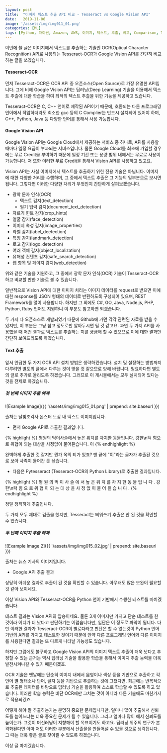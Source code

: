 ```yaml
---
layout: post
title:  "이미지 텍스트 추출 API 비교 - Tesseract vs Google Vision API"
date:   2019-11-06
image: '/assets/img/img011_01.png'
categories: [ML]
tags: [Python, 파이썬, Amazon, AWS, 이미지, 텍스트, 추출, 비교, Comparison, Tesseract, Google, Vision, API, 구글, 비전, 테서렉트, Image, Text, Txt, Document, OCR]
---
```


 
 
이번에 쓸 글은 이미지에서 텍스트를 추출하는 기술인 OCR(Optical Character Recognition) API로 사용되는 Tesseract-OCR과 Google Vision API를 간단히 비교하는 글을 쓰겠습니다.


#### Tesseract-OCR

먼저 Tesseract-OCR은 OCR API 중 오픈소스(Open Source)로 가장 유명한 API입니다. 그에 비해 Google Vision API는 딥러닝(Deep Learning) 기술을 이용해서 텍스트 추출에 대한 학습을 하여 최적의 텍스트 추출을 위한 기능을 제공하고 있습니다.

Tesseract-OCR은 C, C++ 언어로 제작된 API이기 때문에, 호환되는 다른 프로그래밍 언어에서 작업하더라도 최소한 gcc 등의 C Complier는 반드시 설치되어 있어야 하며, C++, Python, Java 등 다양한 언어를 통해서 사용 가능합니다.

#### Google Vision API

Google Vision API는 Google Cloud에서 제공하는 서비스 중 하나로, API를 사용할 때마다 일정 요금이 부과되는 서비스입니다. 물론 Google Cloud를 최초에 가입할 경우에는 무료 Credit을 부여하기 때문에 일정 기간 또는 용량 범위 내에서는 무료로 사용이 가능합니다. 저 또한 이러한 무료 Credit을 통해서 Vision API를 사용하고 있고요.

Vision API는 사실 이미지에서 텍스트를 추출하기 위한 전용 기술은 아닙니다. 이미지에 대한 다양한 처리를 수행하며, 그 중에서 텍스트 추출은 그 기능의 일부분으로 보시면 됩니다. 그렇다면 이러한 다양한 처리가 무엇인지 간단하게 살펴보겠습니다.

* 광학 문자 인식(OCR)
    + 텍스트 감지(text_detection)
    + 필기 입력 감지(document_text_detection)
* 자르기 힌트 감지(crop_hints)
* 얼굴 감지(face_detection)
* 이미지 속성 감지(image_properties)
* 라벨 감지(label_deetection)
* 특징 감지(landmark_detection)
* 로고 감지(logo_detection)
* 여러 객체 감지(object_localization)
* 유해성 컨텐츠 감지(safe_search_detection)
* 웹 항목 및 페이지 감지(web_detection)

위와 같은 기술을 지원하고, 그 중에서 광학 문자 인식(OCR) 기술이 Tesseract-OCR하고 비교할 만한 기술로 볼 수 있습니다.

일반적으로 Vision API에 대한 이미지 처리는 이미지 데이터를 request로 받으면 이에 대한 response를 JSON 형태의 데이터로 반환하도록 구성되어 있으며, REST Framework를 많이 사용합니다. 하지만 그 외에도 C#, GO, Java, Node.js, PHP, Python, Ruby 언어도 지원하니 이 부분도 참고하면 되겠습니다.


두 가지 다 오픈소스로 개발되었기 때문에 Github에 가면 각각 관련된 자료를 받을 수 있지만, 이 부분은 그냥 참고 정도로만 알아두시면 될 것 같고요. 과연 두 가지 API를 사용했을 때 어떤 결과로 텍스트를 추출하는 지를 궁금해 할 수 있으므로 이에 대한 결과만 간단히 보여드리도록 하겠습니다.


#### Text 추출

앞서 언급한 두 가지 OCR API 설치 방법은 생략하겠습니다. 설치 및 설정하는 방법까지 다루려면 별도의 글에서 다루는 것이 맞을 것 같으므로 양해 바랍니다. 필요하다면 별도의 글로 추가로 올리도록 하겠습니다. 그러므로 이 게시물에서는 모두 설치되어 있다는 것을 전제로 하겠습니다.

##### 첫 번째 이미지 추출 예제

![Example Image]({{ '/assets/img/img015_01.png' | prepend: site.baseurl }})

출처는 달빛조각사 몬스터 도감 내 텍스트 이미지입니다.


* 먼저 Google API로 추출한 결과입니다.

{% highlight %}
평원의 먹이사슬에서 높은 위치를 차지한 동물입니다. 강한\n턱 힘으로 위협이 되는 대상을 사정없이 물어뜯습니다. 이
{% endhighlight %}

완벽하게 추출한 것 같지만 뭔가 옥의 티가 있죠? 맨 끝에 "이"라는 글자가 추출된 것으로 보아 사족이 들어간 듯 싶습니다.

* 다음은 Pytesseract (Tesseract-OCR의 Python Library)로 추출한 결과입니다.

{% highlight %}
평 원 의 먹 이 사 슬 에 서 높 은 위 치 를 차 지 한 동 물 입 니 다 . 강 한\n턱 힘 으 로 위 협 이 되 는 대 상 을 사 정 없 이 물 어 뜰 습 니 다 .
{% endhighlight %}

정말 정직하게 추출됩니다. 

두 가지 모두 제대로 검출을 했지만, Tesseract는 띄워쓰기 추출은 안 된 것을 확인할 수 있습니다.


##### 두 번째 이미지 추출 예제

![Example Image 2]({{ '/assets/img/img015_02.jpg' | prepend: site.baseurl }})

출처는 뉴스 기사의 이미지입니다.

* Google API 추출 결과

상당히 아쉬운 결과로 추출이 된 것을 확인할 수 있습니다. 아무래도 많은 보완이 필요할 것 같아 보이네요.


이상 Vision API와 Tesseract-OCR을 Python 언어 기반에서 수행한 테스트를 마치겠습니다.

테스트 결과는 Vision API의 압승이네요. 물론 3개 이미지만 가지고 단순 테스트를 한 것이라 어디가 더 낫다고 판단하기는 어렵습니다만, 일단은 이 정도로 파악이 됩니다. 다만 이러한 결과가 Tesseract-OCR이 별로다라고 판단은 할 수 없는것이 Python 언어 기반의 API를 가지고 테스트한 것이기 때문에 만약 다른 프로그래밍 언어와 다른 이미지를 사용한다면 결과는 또 다르게 나타날 가능성도 있습니다.

하지만 그럼에도 불구하고 Google Vision API의 이미지 텍스트 추출이 더욱 낫다고 추정할 수 있는 근거는 역시 딥러닝 기술을 활용한 학습을 통해서 이미지 추출 능력을 더욱 발전시켜나갈 수 있기 때문이겠죠. 

OCR 기술은 옛날에는 단순히 이미지 내에서 음영이나 색상 등을 기반으로 추출하고 각 언어 별 형태소나 단어, 글자 등을 기반으로 추출하는 것에 그쳤다면, 최근에는 반복적으로 추출된 데이터를 바탕으로 딥러닝 기술을 활용하여 스스로 학습할 수 있도록 하고 있습니다. 이러한 학습 능력은 비단 OCR에만 그치는 것이 아니라 다른 기술에도 마찬가지로 적용되겠죠. 

어떻게 해야 잘 추출하는가는 분명히 중요한 문제입니다만, 얼마나 많이 추출해서 신뢰도를 높이느냐는 더욱 중요한 문제가 될 수 있습니다. 그리고 얼마나 많이 해서 신뢰도를 높이는가. 그것이 머신러닝이 지향해야 할 목표이기도 하고요. 딥러닝 위주의 연구가 본격화된다면 아마 저도 이러한 부분에서 산출물을 만들어낼 수 있을 것으로 생각됩니다. 그 때는 더욱 좋은 글로 찾아뵐 수 있도록 하겠습니다.

이상 글 마치겠습니다.